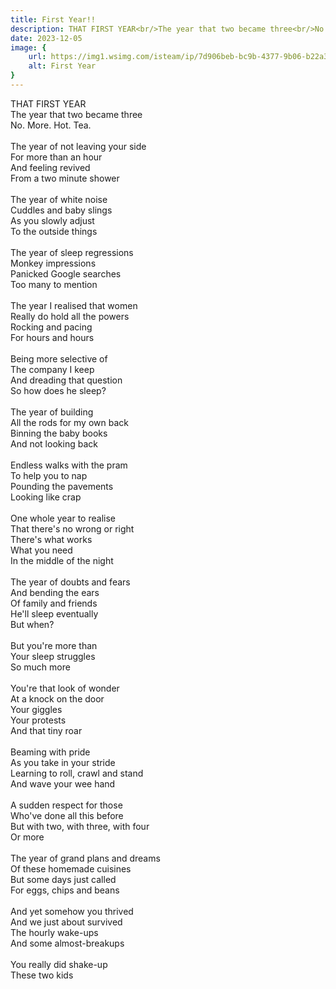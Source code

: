 ```yaml
---
title: First Year!!
description: THAT FIRST YEAR<br/>The year that two became three<br/>No More. Hot. Tea.<br/>The year of not leaving your side<br/>For more than an hour<br/>And feeling revived<br/>From a two minute shower<br/>The year of white noise<br/>Cuddles and baby slings...
date: 2023-12-05
image: {
    url: https://img1.wsimg.com/isteam/ip/7d906beb-bc9b-4377-9b06-b22a3566899c/FB_IMG_1677401216989.jpg/:/rs=w:1280 ,
    alt: First Year
}
---
```


THAT FIRST YEAR <br>
The year that two became three<br>
No. More. Hot. Tea. <br>
<br>
The year of not leaving your side<br>
For more than an hour<br>
And feeling revived<br>
From a two minute shower <br>
<br>
The year of white noise<br>
Cuddles and baby slings<br>
As you slowly adjust<br>
To the outside things <br>
<br>
The year of sleep regressions<br>
Monkey impressions<br>
Panicked Google searches<br>
Too many to mention <br>
<br>
The year I realised that women<br>
Really do hold all the powers<br>
Rocking and pacing<br>
For hours and hours <br>
<br>
Being more selective of<br>
The company I keep<br>
And dreading that question<br>
So how does he sleep? <br>
<br>
The year of building<br>
All the rods for my own back<br>
Binning the baby books<br>
And not looking back <br>
<br>
Endless walks with the pram<br>
To help you to nap<br>
Pounding the pavements<br>
Looking like crap <br>
<br>
One whole year to realise<br>
That there's no wrong or right<br>
There's what works<br>
What you need<br>
In the middle of the night <br>
<br>
The year of doubts and fears<br>
And bending the ears<br>
Of family and friends<br>
He'll sleep eventually<br>
But when? <br>
<br>
But you're more than<br>
Your sleep struggles<br>
So much more <br>
<br>
You're that look of wonder<br>
At a knock on the door<br>
Your giggles<br>
Your protests<br>
And that tiny roar <br>
<br>
Beaming with pride<br>
As you take in your stride<br>
Learning to roll, crawl and stand<br>
And wave your wee hand <br>
<br>
A sudden respect for those<br>
Who've done all this before<br>
But with two, with three, with four<br>
Or more <br>
<br>
The year of grand plans and dreams<br>
Of these homemade cuisines<br>
But some days just called<br>
For eggs, chips and beans <br>
<br>
And yet somehow you thrived<br>
And we just about survived<br>
The hourly wake-ups<br>
And some almost-breakups <br>
<br>
You really did shake-up<br>
These two kids